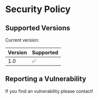 # Security Policy

## Supported Versions

Current version:

| Version | Supported          |
| ------- | ------------------ |
| 1.0     | :white_check_mark: |


## Reporting a Vulnerability

If you find an vulnerability please contact!
